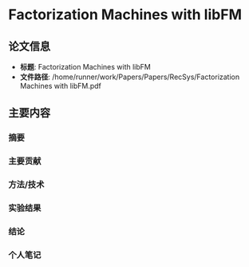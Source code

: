 # Factorization Machines with libFM

## 论文信息
- **标题**: Factorization Machines with libFM
- **文件路径**: /home/runner/work/Papers/Papers/RecSys/Factorization Machines with libFM.pdf

## 主要内容

### 摘要


### 主要贡献


### 方法/技术


### 实验结果


### 结论


### 个人笔记


